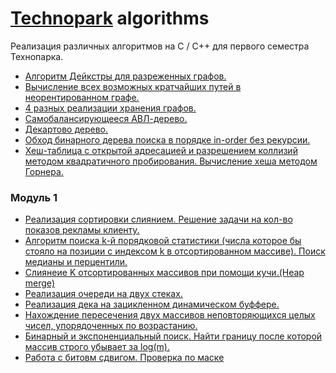 # [Technopark](https://park.vk.company/) algorithms
Реализация различных алгоритмов на С / С++ для первого семестра Технопарка.

* [Алгоритм Дейкстры для разреженных графов.](
  https://github.com/OlegSchwann/Technopark-algorithms/blob/master/3-й%20модуль/3%20задание/main.cpp)
* [Вычисление всех возможных кратчайших путей в неорентированном графе.](
  https://github.com/OlegSchwann/Technopark-algorithms/blob/master/3-й%20модуль/2%20задание/main.cpp)
* [4 разных реализации хранения графов.](
  https://github.com/OlegSchwann/Technopark-algorithms/tree/master/3-й%20модуль/1%20задание)
* [Самобалансирующееся АВЛ-дерево.](
  https://github.com/OlegSchwann/Technopark-algorithms/blob/master/2-й%20модуль/4%20задание%201%20вариант/main.cpp)
* [Декартово дерево.](
  https://github.com/OlegSchwann/Technopark-algorithms/blob/master/2-й%20модуль/3%20задание%201%20вариант/main.cpp)
* [Обход бинарного дерева поиска в порядке in-order без рекурсии.](module2/binary-tree/main.cpp)
* [Хеш-таблица с открытой адресацией и разрешением коллизий методом квадратичного пробирования. Вычисление хеша методом Горнера.](module2/hash_table/main.cpp)
### Модуль 1
* [Реализация сортировки слиянием. Решение задачи на кол-во показов рекламы клиенту.](module1/7/adv_cpint_merge_sort.cpp)
* [Алгоритм поиска k-й порядковой статистики (числа которое бы стояло на позиции с индексом k в отсортированном массиве). Поиск медианы и перцентили.](module1/6/main.cpp)
* [Слиянеие K отсортированных массивов при помощи кучи.(Heap merge)](module1/4/heap_merge.cpp)
* [Реализация очереди на двух стеках.](module1/3.3/queue.cpp)
* [Реализация дека на зацикленном динамическом буффере.](module1/3/deq2.cpp)
* [Нахождение пересечения двух массивов неповторяющихся целых чисел, упорядоченных по возрастанию.](module1/2.3/binary3.cpp)
* [Бинарный и экспоненциальный поиск. Найти границу после которой массив строго убывает за log(m).](module1/2/binary.cpp)
* [Работа с битовм сдвигом. Проверка по маске](module1/1/bit.cpp)